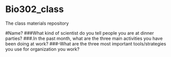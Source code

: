 # Bio302_class
The class materials repository 

#Name?
###What kind of scientist do you tell people you are at dinner parties?
###.In the past month, what are the three main activities you have been doing at work?
###-What are the three most important tools/strategies you use for organization you work?
